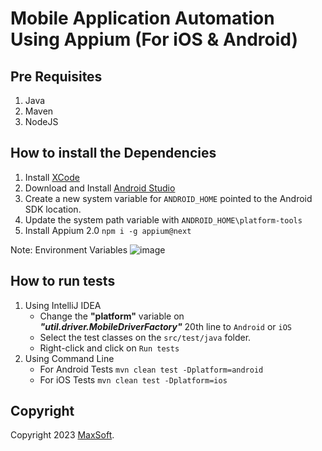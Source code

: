 # Mobile Application Automation Using Appium (For iOS & Android)

## Pre Requisites
1. Java
2. Maven
3. NodeJS

## How to install the Dependencies
1. Install [XCode](https://apps.apple.com/us/app/xcode/id497799835?mt=12 "XCode")
2. Download and Install [Android Studio](https://developer.android.com/codelabs/basic-android-kotlin-compose-install-android-studio "Android Studio")
3. Create a new system variable for `ANDROID_HOME` pointed to the Android SDK location.
4. Update the system path variable with `ANDROID_HOME\platform-tools`
5. Install Appium 2.0
   `npm i -g appium@next`

Note: Environment Variables
![image](https://user-images.githubusercontent.com/9147189/249979741-757ff724-a75e-4d3b-934f-e6af73d630e2.png)

## How to run tests
1. Using IntelliJ IDEA
   * Change the **"platform"** variable on ***"util.driver.MobileDriverFactory"*** 20th line to `Android` or `iOS`
   * Select the test classes on the `src/test/java` folder.
   * Right-click and click on `Run tests`
2. Using Command Line
   * For Android Tests
     `mvn clean test -Dplatform=android`
   * For iOS Tests
     `mvn clean test -Dplatform=ios`

## Copyright
Copyright 2023 [MaxSoft](https://maxsoftlk.github.io/).
